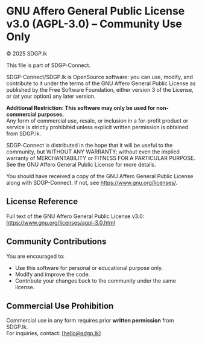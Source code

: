 # GNU Affero General Public License v3.0 (AGPL-3.0) – Community Use Only

© 2025 SDGP.lk

This file is part of SDGP-Connect.

SDGP-Connect/SDGP.lk is OpenSource software: you can use, modify, and contribute to it 
under the terms of the GNU Affero General Public License as published by 
the Free Software Foundation, either version 3 of the License, or 
(at your option) any later version.

**Additional Restriction: This software may only be used for non-commercial purposes.**  
Any form of commercial use, resale, or inclusion in a for-profit product or service 
is strictly prohibited unless explicit written permission is obtained from SDGP.lk.

SDGP-Connect is distributed in the hope that it will be useful to the community,
but WITHOUT ANY WARRANTY; without even the implied warranty of MERCHANTABILITY 
or FITNESS FOR A PARTICULAR PURPOSE. See the GNU Affero General Public License 
for more details.

You should have received a copy of the GNU Affero General Public License 
along with SDGP-Connect. If not, see <https://www.gnu.org/licenses/>.

## License Reference

Full text of the GNU Affero General Public License v3.0:  
https://www.gnu.org/licenses/agpl-3.0.html

## Community Contributions

You are encouraged to:
- Use this software for personal or educational purpose only.
- Modify and improve the code.
- Contribute your changes back to the community under the same license.

## Commercial Use Prohibition

Commercial use in any form requires prior **written permission** from SDGP.lk.  
For inquiries, contact: [hello@sdgp.lk]
